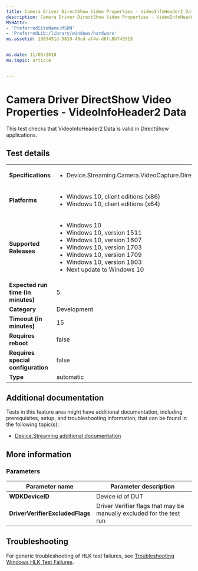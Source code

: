 ```yaml
---
title: Camera Driver DirectShow Video Properties - VideoInfoHeader2 Data
description: Camera Driver DirectShow Video Properties - VideoInfoHeader2 Data
MSHAttr:
- 'PreferredSiteName:MSDN'
- 'PreferredLib:/library/windows/hardware'
ms.assetid: 1963451d-5819-49cd-af4a-d6fc8b745515


ms.date: 11/05/2018
ms.topic: article


---
```


# <span id="p_hlk_test.ab808dec-4b96-405a-b0f8-d095d60e415e"></span>Camera Driver DirectShow Video Properties - VideoInfoHeader2 Data


This test checks that VideoInfoHeader2 Data is valid in DirectShow applications.

## Test details

|||
|---|---|
| **Specifications**  | <ul><li>Device.Streaming.Camera.VideoCapture.DirectShow</li></ul> |  
| **Platforms**   | <ul><li>Windows 10, client editions (x86)</li><li>Windows 10, client editions (x64)</li></ul> |
| **Supported Releases** | <ul><li>Windows 10</li><li>Windows 10, version 1511</li><li>Windows 10, version 1607</li><li>Windows 10, version 1703</li><li>Windows 10, version 1709</li><li>Windows 10, version 1803</li><li>Next update to Windows 10</li></ul> |
|**Expected run time (in minutes)**| 5 |
|**Category**| Development |
|**Timeout (in minutes)**| 15 |
|**Requires reboot**| false |
|**Requires special configuration**| false |
|**Type**| automatic |



## <span id="Additional_documentation"></span><span id="additional_documentation"></span><span id="ADDITIONAL_DOCUMENTATION"></span>Additional documentation


Tests in this feature area might have additional documentation, including prerequisites, setup, and troubleshooting information, that can be found in the following topic(s):

-   [Device.Streaming additional documentation](device-streaming-additional-documentation.md)

## <span id="More_information"></span><span id="more_information"></span><span id="MORE_INFORMATION"></span>More information


### <span id="Parameters"></span><span id="parameters"></span><span id="PARAMETERS"></span>Parameters

| Parameter name                  | Parameter description                                                |
|---------------------------------|----------------------------------------------------------------------|
| **WDKDeviceID**                 | Device id of DUT                                                     |
| **DriverVerifierExcludedFlags** | Driver Verifier flags that may be manually excluded for the test run |



## <span id="Troubleshooting"></span><span id="troubleshooting"></span><span id="TROUBLESHOOTING"></span>Troubleshooting


For generic troubleshooting of HLK test failures, see [Troubleshooting Windows HLK Test Failures](../user/troubleshooting-windows-hlk-test-failures.md).










